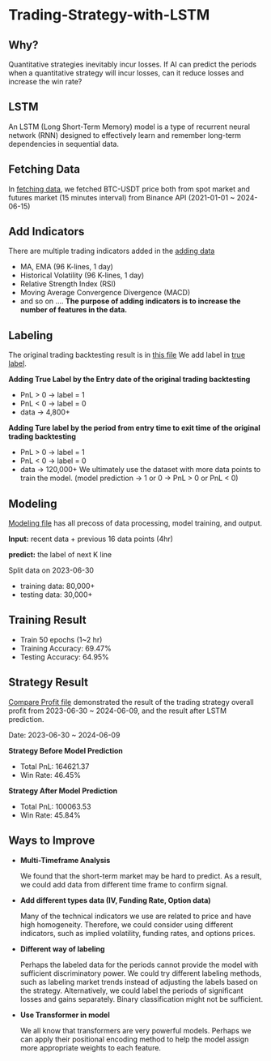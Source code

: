 # Trading-Strategy-with-LSTM

## Why?
Quantitative strategies inevitably incur losses. If AI can predict the periods when a quantitative strategy will incur losses, can it reduce losses and increase the win rate?
## LSTM
An LSTM (Long Short-Term Memory) model is a type of recurrent neural network (RNN) designed to effectively learn and remember long-term dependencies in sequential data.
## Fetching Data
In [fetching data](https://github.com/johnson70630/Trading-Strategy-with-LSTM/blob/main/LSTM_15min/fetching_data.ipynb), we fetched BTC-USDT price both from spot market and futures market (15 minutes interval) from Binance API (2021-01-01 ~ 2024-06-15)
## Add Indicators
There are multiple trading indicators added in the [adding data](https://github.com/johnson70630/Trading-Strategy-with-LSTM/blob/main/LSTM_15min/adding_indicators.ipynb)
- MA, EMA (96 K-lines, 1 day)
- Historical Volatility (96 K-lines, 1 day)
- Relative Strength Index (RSI)
- Moving Average Convergence Divergence (MACD)
- and so on ....
**The purpose of adding indicators is to increase the number of features in the data.**
## Labeling
The original trading backtesting result is in [this file](https://github.com/johnson70630/Trading-Strategy-with-LSTM/blob/main/LSTM_15min/data/processed_price_turning_BTCUSDT.csv)
We add label in [true label](https://github.com/johnson70630/Trading-Strategy-with-LSTM/blob/main/LSTM_15min/true_label.ipynb).

**Adding True Label by the Entry date of the original trading backtesting**
- PnL > 0  ->  label = 1
- PnL < 0  ->  label = 0 
- data -> 4,800+
  
**Adding Ture label by the period from entry time to exit time of the original trading backtesting**
- PnL > 0  ->  label = 1
- PnL < 0  ->  label = 0
- data -> 120,000+ 
We ultimately use the dataset with more data points to train the model.
(model prediction ->  1 or 0  ->  PnL > 0  or  PnL  < 0)
## Modeling
[Modeling file](https://github.com/johnson70630/Trading-Strategy-with-LSTM/blob/main/LSTM_15min/LSTM_prediction_15min_period.ipynb) has all precoss of data processing, model training, and output.

**Input:**   recent data + previous 16 data points (4hr) 

**predict:**    the label of next K line

Split data on 2023-06-30

- training data:  80,000+  
- testing data:  30,000+
## Training Result
- Train 50 epochs (1~2 hr)
- Training Accuracy: 69.47%
- Testing Accuracy:  64.95%
## Strategy ﻿Result
[Compare Profit file](https://github.com/johnson70630/Trading-Strategy-with-LSTM/blob/main/LSTM_15min/comparing_profit.ipynb) demonstrated the result of the trading strategy overall profit from 2023-06-30 ~ 2024-06-09, and the result after LSTM prediction.

Date:  2023-06-30 ~ 2024-06-09

**Strategy Before Model Prediction**
- Total PnL:  164621.37
- Win Rate:  46.45%

**Strategy After Model Prediction**
- Total PnL:  100063.53
- Win Rate: 45.84%

## Ways to Improve 
- **Multi-Timeframe Analysis**

  We found that the short-term market may be hard to predict. As a result, we could add data from different time frame to confirm signal.
- **Add different types data (IV, Funding Rate, Option data)**

  Many of the technical indicators we use are related to price and have high homogeneity. Therefore, we could consider using different
  indicators, such as implied volatility, funding rates, and options prices.
- **Different way of labeling**

  Perhaps the labeled data for the periods cannot provide the model with sufficient discriminatory power. We could try different labeling
  methods, such as labeling market trends instead of adjusting the labels based on the strategy. Alternatively, we could label the periods of significant losses and gains separately. Binary classification might not be sufficient.
- **Use Transformer in model**

  We all know that transformers are very powerful models. Perhaps we can apply their positional encoding method to help the model assign more
  appropriate weights to each feature.
